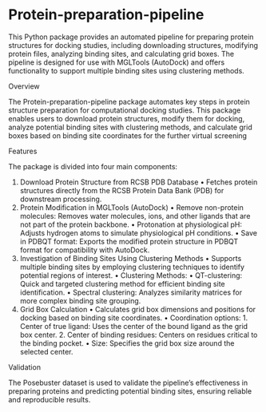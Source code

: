 # Protein-preparation-pipeline

This Python package provides an automated pipeline for preparing protein structures for docking studies, including downloading structures, modifying protein files, analyzing binding sites, and calculating grid boxes. The pipeline is designed for use with MGLTools (AutoDock) and offers functionality to support multiple binding sites using clustering methods.

Overview

The Protein-preparation-pipeline package automates key steps in protein structure preparation for computational docking studies. This package enables users to download protein structures, modify them for docking, analyze potential binding sites with clustering methods, and calculate grid boxes based on binding site coordinates for the further virtual screening

Features

The package is divided into four main components:

1.	Download Protein Structure from RCSB PDB Database
	•	Fetches protein structures directly from the RCSB Protein Data Bank (PDB) for downstream processing.
2.	Protein Modification in MGLTools (AutoDock)
	•	Remove non-protein molecules: Removes water molecules, ions, and other ligands that are not part of the protein backbone.
	•	Protonation at physiological pH: Adjusts hydrogen atoms to simulate physiological pH conditions.
	•	Save in PDBQT format: Exports the modified protein structure in PDBQT format for compatibility with AutoDock.
3.	Investigation of Binding Sites Using Clustering Methods
	•	Supports multiple binding sites by employing clustering techniques to identify potential regions of interest.
	•	Clustering Methods:
	•	QT-clustering: Quick and targeted clustering method for efficient binding site identification.
	•	Spectral clustering: Analyzes similarity matrices for more complex binding site grouping.
4.	Grid Box Calculation
	•	Calculates grid box dimensions and positions for docking based on binding site coordinates.
	•	Coordination options:
	    1.	Center of true ligand: Uses the center of the bound ligand as the grid box center.
	    2.	Center of binding residues: Centers on residues critical to the binding pocket.
	•	Size: Specifies the grid box size around the selected center.

Validation

The Posebuster dataset is used to validate the pipeline’s effectiveness in preparing proteins and predicting potential binding sites, ensuring reliable and reproducible results.


